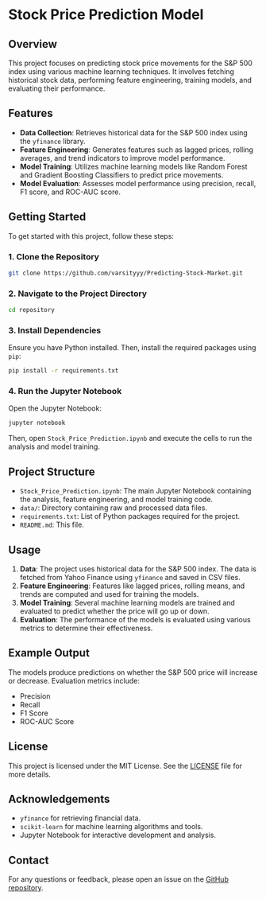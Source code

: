 # Stock Price Prediction Model

## Overview

This project focuses on predicting stock price movements for the S&P 500 index using various machine learning techniques. It involves fetching historical stock data, performing feature engineering, training models, and evaluating their performance.

## Features

- **Data Collection**: Retrieves historical data for the S&P 500 index using the `yfinance` library.
- **Feature Engineering**: Generates features such as lagged prices, rolling averages, and trend indicators to improve model performance.
- **Model Training**: Utilizes machine learning models like Random Forest and Gradient Boosting Classifiers to predict price movements.
- **Model Evaluation**: Assesses model performance using precision, recall, F1 score, and ROC-AUC score.

## Getting Started

To get started with this project, follow these steps:

### 1. Clone the Repository

```bash
git clone https://github.com/varsityyy/Predicting-Stock-Market.git
```



### 2. Navigate to the Project Directory

```bash
cd repository
```

### 3. Install Dependencies

Ensure you have Python installed. Then, install the required packages using `pip`:

```bash
pip install -r requirements.txt
```

### 4. Run the Jupyter Notebook

Open the Jupyter Notebook:

```bash
jupyter notebook
```

Then, open `Stock_Price_Prediction.ipynb` and execute the cells to run the analysis and model training.

## Project Structure

- `Stock_Price_Prediction.ipynb`: The main Jupyter Notebook containing the analysis, feature engineering, and model training code.
- `data/`: Directory containing raw and processed data files.
- `requirements.txt`: List of Python packages required for the project.
- `README.md`: This file.

## Usage

1. **Data**: The project uses historical data for the S&P 500 index. The data is fetched from Yahoo Finance using `yfinance` and saved in CSV files.
2. **Feature Engineering**: Features like lagged prices, rolling means, and trends are computed and used for training the models.
3. **Model Training**: Several machine learning models are trained and evaluated to predict whether the price will go up or down.
4. **Evaluation**: The performance of the models is evaluated using various metrics to determine their effectiveness.

## Example Output

The models produce predictions on whether the S&P 500 price will increase or decrease. Evaluation metrics include:

- Precision
- Recall
- F1 Score
- ROC-AUC Score

## License

This project is licensed under the MIT License. See the [LICENSE](LICENSE) file for more details.

## Acknowledgements

- `yfinance` for retrieving financial data.
- `scikit-learn` for machine learning algorithms and tools.
- Jupyter Notebook for interactive development and analysis.

## Contact

For any questions or feedback, please open an issue on the [GitHub repository](https://github.com/varsityyy/Predicting-Stock-Market).

